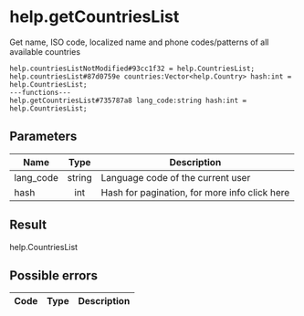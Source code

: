 # help.getCountriesList
Get name, ISO code, localized name and phone codes/patterns of all available countries

```
help.countriesListNotModified#93cc1f32 = help.CountriesList;
help.countriesList#87d0759e countries:Vector<help.Country> hash:int = help.CountriesList;
---functions---
help.getCountriesList#735787a8 lang_code:string hash:int = help.CountriesList;
```

## Parameters
| Name | Type | Description |
| ---- | :----: | ----------- |
| lang_code | string | Language code of the current user |
| hash | int | Hash for pagination, for more info click here |


## Result
help.CountriesList

## Possible errors
| Code | Type | Description |
| ---- | :----: | ----------- |

